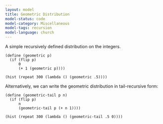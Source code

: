 ```yaml
---
layout: model
title: Geometric Distribution
model-status: code
model-category: Miscellaneous
model-tags: recursion
model-language: church
---
```


A simple recursively defined distribution on the integers.

    (define (geometric p)
      (if (flip p)
          0
          (+ 1 (geometric p))))
    
    (hist (repeat 300 (lambda () (geometric .5))))
    
Alternatively, we can write the geometric distribution in tail-recursive form:
    
    (define (geometric-tail p n)
      (if (flip p)
          n
          (geometric-tail p (+ n 1))))
    
    (hist (repeat 300 (lambda () (geometric-tail .5 0))))
